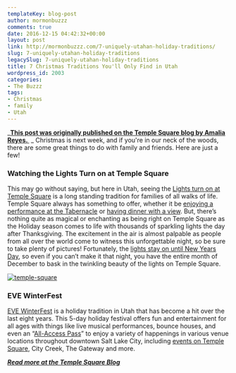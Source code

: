 ```yaml
---
templateKey: blog-post
author: mormonbuzzz
comments: true
date: 2016-12-15 04:42:32+00:00
layout: post
link: http://mormonbuzzz.com/7-uniquely-utahan-holiday-traditions/
slug: 7-uniquely-utahan-holiday-traditions
legacySlug: 7-uniquely-utahan-holiday-traditions
title: 7 Christmas Traditions You'll Only Find in Utah
wordpress_id: 2003
categories:
- The Buzzz
tags:
- Christmas
- family
- Utah
---
```


_**[This post was originally published on the Temple Square blog by Amalia Reyes. ](http://www.templesquare.com/blog/unique-utah-holiday-traditions/)**
_
Christmas is next week, and if you're in our neck of the woods, there are some great things to do with family and friends. Here are just a few!


### Watching the Lights Turn on at Temple Square


This may go without saying, but here in Utah, seeing the [Lights turn on at Temple Square](http://www.templesquare.com/blog/lights-temple-square/) is a long standing tradition for families of all walks of life. Temple Square always has something to offer, whether it be [enjoying a performance at the Tabernacle](https://www.lds.org/bc/content/ldsorg/content/english/pdf/events/Christmas-Booklet-2016.pdf) or [having dinner with a view](http://www.templesquare.com/dining/). But, there’s nothing quite as magical or enchanting as being right on Temple Square as the Holiday season comes to life with thousands of sparkling lights the day after Thanksgiving. The excitement in the air is almost palpable as people from all over the world come to witness this unforgettable night, so be sure to take plenty of pictures! Fortunately, the [lights stay on until New Years Day](http://www.templesquare.com/events/temple-square-lights/), so even if you can’t make it that night, you have the entire month of December to bask in the twinkling beauty of the lights on Temple Square.

[![temple-square](/img/temple-square.jpg)](/img/temple-square.jpg)


### EVE WinterFest


[EVE WinterFest](https://eveslc.com/) is a holiday tradition in Utah that has become a hit over the last eight years. This 5-day holiday festival offers fun and entertainment for all ages with things like live musical performances, bounce houses, and even an “[All-Access Pass](http://eveslc.com/main-events/passport-to-the-city/)” to enjoy a variety of happenings in various venue locations throughout downtown Salt Lake City, including [events on Temple Square](http://eveslc.com/event-listings/?tag=951), City Creek, The Gateway and more.

_**[Read more at the Temple Square Blog](http://www.templesquare.com/blog/unique-utah-holiday-traditions/)**_
